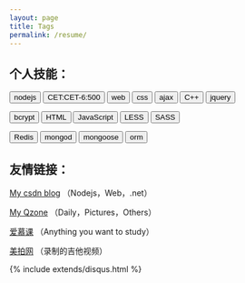 ```yaml
---
layout: page
title: Tags
permalink: /resume/
---
```


<div class="read">


<h2>个人技能：</h2>

<p>
    <button class='btn btn-default btn-sm'>nodejs</button>
    <button class='btn btn-default btn-sm'>CET:CET-6:500</button>
    <button class='btn btn-default btn-sm'>web</button>
    <button class='btn btn-default btn-xs'>css</button>
    <button class='btn btn-default btn-sm'>ajax</button>
    <button class='btn btn-default btn-xs'>C++</button>
    <button class='btn btn-default btn-xs'>jquery</button>
</p>

<p>
    <button class='btn btn-default btn-sm'>bcrypt</button>
    <button class='btn btn-default btn-sm'>HTML</button>
    <button class='btn btn-default btn-xs'>JavaScript</button>
    <button class='btn btn-default btn-sm'>LESS</button>
    <button class='btn btn-default btn-sm'>SASS</button>
</p>

<p>
    <button class='btn btn-default btn-sm'>Redis</button>
    <button class='btn btn-default btn-sm'>mongod</button>
    <button class='btn btn-default btn-xs'>mongoose</button>
    <button class='btn btn-default btn-xs'>orm</button>
</p>

<h2>友情链接：</h2>
<p>
	<a href="http://blog.csdn.net/shinepan">My csdn blog</a> <span>（Nodejs，Web，.net）</span>
</p>
<p>
	<a href="http://user.qzone.qq.com/574273250">My Qzone</a> <span>（Daily，Pictures，Others）</span>
</p>
<p>
    <a href="http://www.imooc.com">爱慕课</a> <span>（Anything you want to study）</span>
</p>
<p>
    <a href="http://www.meipai.com/user/32509559">美拍网</a> <span>（录制的吉他视频）</span>
</p>
{% include extends/disqus.html %}
</div>
